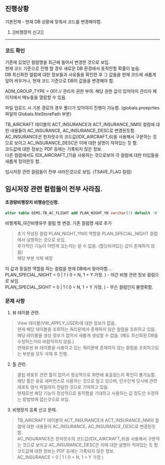## 진행상황   
기본전제 - 현재 DB 상황에 맞춰서 코드를 변경해야함.  
  

1. [[비행장치 신고]]






  
  
---  
  
### 코드 확인  
기존에 있었던 컬럼명을 최근에 들어서 변경한 것으로 보임.  
현재 코드 기준으로 진행 할 경우 새로운 DB 환경에서 동작안할 확률이 높음.  
DB 최신화한 컬럼에 대한 정보들과 사유들을 확인한 후 그 값들을 현재 코드에 새롭게 덮어 씌우거나, 현재 코드 기준으로 DB의 값들을 변경해야 함.       
  
ADM_GROUP_TYPE = 001 // 관리자 권한 부여. 해당 권한 값이 있어야지 관리자 페이지에서 메뉴들을 열람할 수 있음.         
  
파일 업로드 시 기본 경로의 경우 폴더가 있어야지 진행이 가능함. (globals.proeprties 파일의 Globals.fileStorePath 부분)                     
  
TB_AIRCRAFT 테이블의 ACT_INSURANCE과 ACT_INSURANCE_NM의 컬럼에 대한 내용들이 AC_INSURANCE, AC_INSURANCE_DESC로 변경된듯함.  
AC_INSURANCE은 한자릿수의 코드값(IDX_AIRCRAFT_6)을 사용해서 구분하는 것으로 보이고 AC_INSURANCE_DESC은 이에 대한 설명이 적혀있는 듯 함.  
코드값에 대한 정보는 PDF 등에는 기록되지 않은 정보.  
다른 컬럼에서도 IDX_AIRCRAFT_[?]을 사용하는 것으로보아 각 컬럼에 대한 타입들을 새롭게 정의한듯 함.  
  
임시저장 관련 컬럼들이 전부 사라진것으로 보임. (TSAVE_FLAG 컬럼)  

  
임시저장 관련 컬럼들이 전부 사라짐.  
---  
  
#### 초경량비행장치 비행승인신청.  
```sql  
alter table DIMS.TB_AC_FLIGHT add PLAN_NIGHT_YN varchar(1) default 'N';  
```  
비행계획_야간비행유무 컬럼 명 변경. 기존 컬럼명 새로 추가  
> 초기 작성된 컬럼 PLAN_NIGHT_YN의 역할을 PLAN_SPECIAL_NIGHT 컬럼에서 실행하는 것으로 보임.  
추가적인 기능이 어떤게 있는지는 알 수 없음. (할당되어있는 값이 존재하지 않음)  
> 해당 부분 삭제 예정  
  
이 값과 동일한 역할을 하는 컬럼을 현재 DB에서 찾아야함...  
PLAN_SPECIAL_NIGHT = 0 | 1 ( 0 = N, 1 = Y 가정. ) - 야간 비행 관련 정보 컬럼으로 보임.  
PLAN_SPECIAL_SIGHT = 0 | 1 ( 0 = N, 1 = Y 가정. ) - 무슨 컬럼인지 불명확함.  
  
### 문제 사항  
1. 뷰 테이블 관련.  
> View 테이블(VW_APPLY_USER)에 대한 정보가 없음.  
현재 해당 테이블을 조회하는 쿼리문에서 존재하지 않은 컬럼을 조회하고 있음.  
해당 테이블을 생성 정보가 없어서 새롭게 생성할 수 없음. (해도 최신회된 DB를 수정하는거라 바람직하지 않음.)  
현재로썬 뷰 테이블을 사용하고 있는 쿼리문에 존재하지 않는 컬럼을 조회하고있는 부분을 모두 삭제 후 진행.  
  
2. 툴 관련.  
> 클립 레포트 관련 툴이 없어서 정상적으로 화면에 표출됬는지 확인이 불가능함.  
해당 툴은 유료 레퍼런스로 사용하는 것으로 알고 있으며, 인수인계 당시에 관련 레포트 양식 파일까지 전달한 것으로 기억하고 있음.  
현재로썬 해당 기능이 정상적으로 동작함을 기대하고 사용하는 값 정도만 수정하는 방법밖에 없는것으로 보임.  
  
  
3. 비행장치 등록 신고 문제.  
> TB_AIRCRAFT 테이블의 ACT_INSURANCE과 ACT_INSURANCE_NM의 컬럼에 대한 내용들이 AC_INSURANCE, AC_INSURANCE_DESC로 변경된듯함.  
AC_INSURANCE은 한자릿수의 코드값(IDX_AIRCRAFT_6)을 사용해서 구분하는 것으로 보이고 AC_INSURANCE_DESC은 이에 대한 설명이 적혀있는 듯 함.  
코드값에 대한 정보는 PDF 등에는 기록되지 않은 정보.  
AC_INSURANCE = 0 | 1 ( 0 = N, 1 = Y 가정 )




